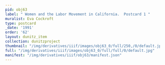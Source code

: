 ```yaml
---
pid: obj63
label: " Women and the Labor Movement in California.  Postcard 1 "
muralist: Eva Cockroft
type: postcard
_date: '1991'
order: '62'
layout: dunitz_item
collection: dunitzproject
thumbnail: "/img/derivatives/iiif/images/obj63_0/full/250,/0/default.jpg"
full: "/img/derivatives/iiif/images/obj63_0/full/full/0/default.jpg"
manifest: "/img/derivatives/iiif/obj63/manifest.json"
---
```

